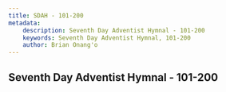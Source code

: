 ```yaml
---
title: SDAH - 101-200
metadata:
    description: Seventh Day Adventist Hymnal - 101-200
    keywords: Seventh Day Adventist Hymnal, 101-200
    author: Brian Onang'o
---
```



## Seventh Day Adventist Hymnal - 101-200
  